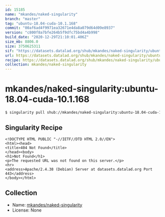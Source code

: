 ```yaml
---
id: 15185
name: "mkandes/naked-singularity"
branch: "master"
tag: "ubuntu-18.04-cuda-10.1.168"
commit: "00af6ad4f9971ea32671e4da8a079d64d09e8937"
version: "c800f8a7bfe264b5f9dfc75bd4a4b998"
build_date: "2020-12-29T21:10:01.406Z"
size_mb: 8806.0
size: 3750625311
sif: "https://datasets.datalad.org/shub/mkandes/naked-singularity/ubuntu-18.04-cuda-10.1.168/2020-12-29-00af6ad4-c800f8a7/c800f8a7bfe264b5f9dfc75bd4a4b998.sif"
url: https://datasets.datalad.org/shub/mkandes/naked-singularity/ubuntu-18.04-cuda-10.1.168/2020-12-29-00af6ad4-c800f8a7/
recipe: https://datasets.datalad.org/shub/mkandes/naked-singularity/ubuntu-18.04-cuda-10.1.168/2020-12-29-00af6ad4-c800f8a7/Singularity
collection: mkandes/naked-singularity
---
```


# mkandes/naked-singularity:ubuntu-18.04-cuda-10.1.168

```bash
$ singularity pull shub://mkandes/naked-singularity:ubuntu-18.04-cuda-10.1.168
```

## Singularity Recipe

```singularity
<!DOCTYPE HTML PUBLIC "-//IETF//DTD HTML 2.0//EN">
<html><head>
<title>404 Not Found</title>
</head><body>
<h1>Not Found</h1>
<p>The requested URL was not found on this server.</p>
<hr>
<address>Apache/2.4.38 (Debian) Server at datasets.datalad.org Port 443</address>
</body></html>
```

## Collection

 - Name: [mkandes/naked-singularity](https://github.com/mkandes/naked-singularity)
 - License: None

